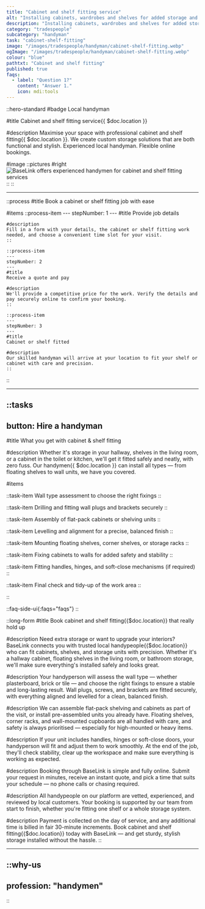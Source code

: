 ```yaml
---
title: "Cabinet and shelf fitting service"
alt: "Installing cabinets, wardrobes and shelves for added storage and organisation"
description: "Installing cabinets, wardrobes and shelves for added storage and organisation"
category: "tradespeople"
subcategory: "handyman"
task: "cabinet-shelf-fitting"
image: "/images/tradespeople/handyman/cabinet-shelf-fitting.webp"
ogImage: "/images/tradespeople/handyman/cabinet-shelf-fitting.webp"
colour: "blue"
pathtxt: "Cabinet and shelf fitting"
published: true
faqs:
  - label: "Question 1?"
    content: "Answer 1."
    icon: mdi:tools
---
```


::hero-standard
#badge
Local handyman

#title
Cabinet and shelf fitting service{{ $doc.location }}

#description
Maximise your space with professional cabinet and shelf fitting{{ $doc.location }}. We create custom storage solutions that are both functional and stylish. Experienced local handyman. Flexible online bookings.

#image
    ::pictures
    #right
    ![BaseLink offers experienced handymen for cabinet and shelf fitting services](/images/tradespeople/handyman/cabinet-shelf-fitting.webp)
    ::
::

---

::process
#title
Book a cabinet or shelf fitting job with ease

#items
    ::process-item
    ---
    stepNumber: 1
    ---
    #title
    Provide job details

    #description
    Fill in a form with your details, the cabinet or shelf fitting work needed, and choose a convenient time slot for your visit.
    ::
    
    ::process-item
    ---
    stepNumber: 2
    ---
    #title
    Receive a quote and pay

    #description
    We'll provide a competitive price for the work. Verify the details and pay securely online to confirm your booking.
    ::

    ::process-item
    ---
    stepNumber: 3
    ---
    #title
    Cabinet or shelf fitted

    #description
    Our skilled handyman will arrive at your location to fit your shelf or cabinet with care and precision.
    ::
::

---

::tasks
---
button: Hire a handyman
---

#title
What you get with cabinet & shelf fitting

#description
Whether it's storage in your hallway, shelves in the living room, or a cabinet in the toilet or kitchen, we'll get it fitted safely and neatly, with zero fuss. Our handymen{{ $doc.location }} can install all types — from floating shelves to wall units, we have you covered. 

#items

  ::task-item
  Wall type assessment to choose the right fixings
  ::

  ::task-item
  Drilling and fitting wall plugs and brackets securely
  ::

  ::task-item
  Assembly of flat-pack cabinets or shelving units
  ::

  ::task-item
  Levelling and alignment for a precise, balanced finish
  ::

  ::task-item
  Mounting floating shelves, corner shelves, or storage racks
  ::

  ::task-item
  Fixing cabinets to walls for added safety and stability
  ::

  ::task-item
  Fitting handles, hinges, and soft-close mechanisms (if required)
  ::

  ::task-item
  Final check and tidy-up of the work area
  ::

::


::faq-side-ui{:faqs="faqs"}
::


::long-form
#title
Book cabinet and shelf fitting{{$doc.location}} that really hold up

#description
Need extra storage or want to upgrade your interiors? BaseLink connects you with trusted local handypeople{{$doc.location}} who can fit cabinets, shelves, and storage units with precision. Whether it's a hallway cabinet, floating shelves in the living room, or bathroom storage, we'll make sure everything's installed safely and looks great.

#description
Your handyperson will assess the wall type — whether plasterboard, brick or tile — and choose the right fixings to ensure a stable and long-lasting result. Wall plugs, screws, and brackets are fitted securely, with everything aligned and levelled for a clean, balanced finish.

#description
We can assemble flat-pack shelving and cabinets as part of the visit, or install pre-assembled units you already have. Floating shelves, corner racks, and wall-mounted cupboards are all handled with care, and safety is always prioritised — especially for high-mounted or heavy items.

#description
If your unit includes handles, hinges or soft-close doors, your handyperson will fit and adjust them to work smoothly. At the end of the job, they'll check stability, clear up the workspace and make sure everything is working as expected.

#description
Booking through BaseLink is simple and fully online. Submit your request in minutes, receive an instant quote, and pick a time that suits your schedule — no phone calls or chasing required.

#description
All handypeople on our platform are vetted, experienced, and reviewed by local customers. Your booking is supported by our team from start to finish, whether you're fitting one shelf or a whole storage system.

#description
Payment is collected on the day of service, and any additional time is billed in fair 30-minute increments. Book cabinet and shelf fitting{{$doc.location}} today with BaseLink — and get sturdy, stylish storage installed without the hassle.
::

---

::why-us
---
profession: "handymen"
---
::